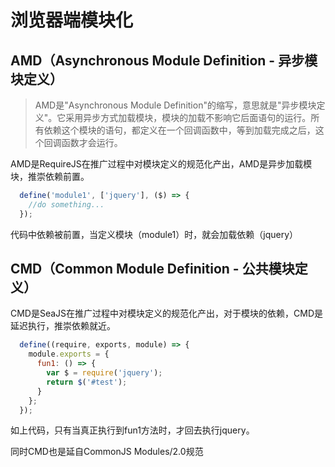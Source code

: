 # 浏览器端模块化

## AMD（Asynchronous Module Definition - 异步模块定义）

> AMD是"Asynchronous Module Definition"的缩写，意思就是"异步模块定义"。它采用异步方式加载模块，模块的加载不影响它后面语句的运行。所有依赖这个模块的语句，都定义在一个回调函数中，等到加载完成之后，这个回调函数才会运行。

AMD是RequireJS在推广过程中对模块定义的规范化产出，AMD是异步加载模块，推崇依赖前置。

```js
  define('module1', ['jquery'], ($) => {
    //do something...
  });
```

代码中依赖被前置，当定义模块（module1）时，就会加载依赖（jquery）

## CMD（Common Module Definition - 公共模块定义）

CMD是SeaJS在推广过程中对模块定义的规范化产出，对于模块的依赖，CMD是延迟执行，推崇依赖就近。

```js
  define((require, exports, module) => {
    module.exports = {
      fun1: () => {
        var $ = require('jquery');
        return $('#test');
      }
    };
  });
```

如上代码，只有当真正执行到fun1方法时，才回去执行jquery。

同时CMD也是延自CommonJS Modules/2.0规范